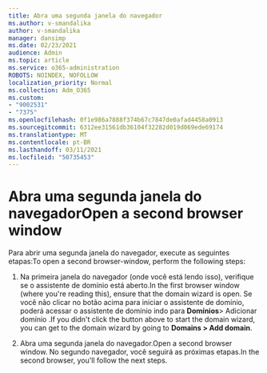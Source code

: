 ```yaml
---
title: Abra uma segunda janela do navegador
ms.author: v-smandalika
author: v-smandalika
manager: dansimp
ms.date: 02/23/2021
audience: Admin
ms.topic: article
ms.service: o365-administration
ROBOTS: NOINDEX, NOFOLLOW
localization_priority: Normal
ms.collection: Adm_O365
ms.custom:
- "9002531"
- "7375"
ms.openlocfilehash: 0f1e986a7888f374b67c7847de0afad4458a0913
ms.sourcegitcommit: 6312ee31561db36104f32282d019d069ede69174
ms.translationtype: MT
ms.contentlocale: pt-BR
ms.lasthandoff: 03/11/2021
ms.locfileid: "50735453"
---
```

# <a name="open-a-second-browser-window"></a><span data-ttu-id="752a5-102">Abra uma segunda janela do navegador</span><span class="sxs-lookup"><span data-stu-id="752a5-102">Open a second browser window</span></span>

<span data-ttu-id="752a5-103">Para abrir uma segunda janela do navegador, execute as seguintes etapas:</span><span class="sxs-lookup"><span data-stu-id="752a5-103">To open a second browser-window, perform the following steps:</span></span>

1. <span data-ttu-id="752a5-104">Na primeira janela do navegador (onde você está lendo isso), verifique se o assistente de domínio está aberto.</span><span class="sxs-lookup"><span data-stu-id="752a5-104">In the first browser window (where you're reading this), ensure that the domain wizard is open.</span></span> <span data-ttu-id="752a5-105">Se você não clicar no botão acima para iniciar o assistente de domínio, poderá acessar o assistente de domínio indo para **Domínios**> Adicionar domínio .</span><span class="sxs-lookup"><span data-stu-id="752a5-105">If you didn't click the button above to start the domain wizard, you can get to the domain wizard by going to **Domains > Add domain**.</span></span>

2. <span data-ttu-id="752a5-106">Abra uma segunda janela do navegador.</span><span class="sxs-lookup"><span data-stu-id="752a5-106">Open a second browser window.</span></span> <span data-ttu-id="752a5-107">No segundo navegador, você seguirá as próximas etapas.</span><span class="sxs-lookup"><span data-stu-id="752a5-107">In the second browser, you'll follow the next steps.</span></span>
